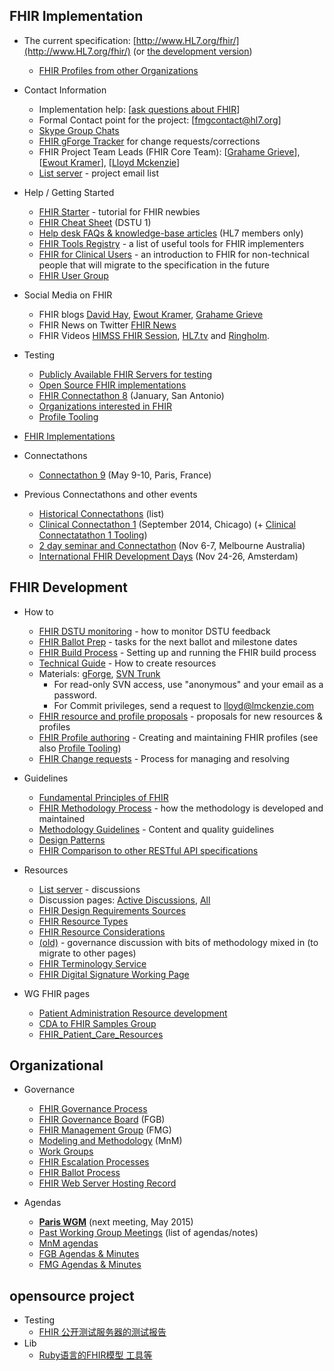 ## FHIR Implementation

*   The current specification: [http://www.HL7.org/fhir/](http://www.HL7.org/fhir/) (or [the development version](http://hl7.org/implement/standards/FHIR-Develop/))
    *   [FHIR Profiles from other Organizations](/index.php?title=FHIR_Profiles_from_other_Organizations "FHIR Profiles from other Organizations")
*   Contact Information
    *   Implementation help: [[ask questions about FHIR](http://stackoverflow.com/questions/tagged/hl7_fhir)]
    *   Formal Contact point for the project: [[fmgcontact@hl7.org](mailto:fmgcontact@hl7.org)]
    *   [Skype Group Chats](/index.php?title=FHIR_Skype_Chat "FHIR Skype Chat")
    *   [FHIR gForge Tracker](http://gforge.hl7.org/gf/project/fhir/tracker/?action=TrackerItemBrowse&tracker_id=677) for change requests/corrections
    *   FHIR Project Team Leads (FHIR Core Team): [[Grahame Grieve](mailto:grahame@healthintersections.com.au)], [[Ewout Kramer](mailto:e.kramer@furore.com)], [[Lloyd Mckenzie](mailto:lloyd@lmckenzie.com)]
    *   [List server](/index.php?title=FHIR_email_list_subscription_instructions "FHIR email list subscription instructions") - project email list

*   Help / Getting Started
    *   [FHIR Starter](/index.php?title=FHIR_Starter "FHIR Starter") - tutorial for FHIR newbies
    *   [FHIR Cheat Sheet](http://www.furore.com/wp-content/uploads/2014/11/FURORE-CHEATSHEET-FHIR-R3.pdf) (DSTU 1)
    *   [Help desk FAQs & knowledge-base articles](https://healthlevelseven.desk.com/) (HL7 members only)
    *   [FHIR Tools Registry](/index.php?title=FHIR_Tools_Registry "FHIR Tools Registry") - a list of useful tools for FHIR implementers
    *   [FHIR for Clinical Users](/index.php?title=FHIR_for_Clinical_Users "FHIR for Clinical Users") - an introduction to FHIR for non-technical people that will migrate to the specification in the future
    *   [FHIR User Group](/index.php?title=FHIR_User_Group "FHIR User Group")
*   Social Media on FHIR
    *   FHIR blogs [David Hay](http://fhirblog.com/), [Ewout Kramer](http://thefhirplace.com/), [Grahame Grieve](http://www.healthintersections.com.au/)
    *   FHIR News on Twitter [FHIR News](http://www.twitter.com/FHIRnews)
    *   FHIR Videos [HIMSS FHIR Session](https://live.blueskybroadcast.com/bsb/client/CL_DEFAULT.asp?Client=556675&PCAT=8341&CAT=8341&Review=true), [HL7.tv](http://www.hl7.tv/FHIR.html) and [Ringholm](https://vimeo.com/channels/hl7fhir).

*   Testing
    *   [Publicly Available FHIR Servers for testing](/index.php?title=Publicly_Available_FHIR_Servers_for_testing "Publicly Available FHIR Servers for testing")
    *   [Open Source FHIR implementations](/index.php?title=Open_Source_FHIR_implementations "Open Source FHIR implementations")
    *   [FHIR Connectathon 8](/index.php?title=FHIR_Connectathon_8 "FHIR Connectathon 8") (January, San Antonio)
    *   [Organizations interested in FHIR](/index.php?title=Organizations_interested_in_FHIR "Organizations interested in FHIR")
    *   [Profile Tooling](/index.php?title=Profile_Tooling "Profile Tooling")

*   [FHIR Implementations](/index.php?title=FHIR_Implementations "FHIR Implementations")

*   Connectathons
    *   [Connectathon 9](http://wiki.hl7.org/index.php?title=FHIR_Connectathon_9) (May 9-10, Paris, France)

*   Previous Connectathons and other events
    *   [Historical Connectathons](/index.php?title=Category:FHIR_Connectathons "Category:FHIR Connectathons") (list)
    *   [Clinical Connectathon 1](/index.php?title=FHIR_Clinical_Connectathon_Initiative "FHIR Clinical Connectathon Initiative") (September 2014, Chicago) (+ [Clinical Connectatathon 1 Tooling](/index.php?title=Clinical_Connectatathon_1_Tooling "Clinical Connectatathon 1 Tooling"))
    *   [2 day seminar and Connectathon](http://www.healthintersections.com.au/?p=2237) (Nov 6-7, Melbourne Australia)
    *   [International FHIR Development Days](http://fhir.furore.com/devdays/) (Nov 24-26, Amsterdam)

##     FHIR Development

*   How to
    *   [FHIR DSTU monitoring](/index.php?title=FHIR_DSTU_monitoring "FHIR DSTU monitoring") - how to monitor DSTU feedback
    *   [FHIR Ballot Prep](/index.php?title=FHIR_Ballot_Prep "FHIR Ballot Prep") - tasks for the next ballot and milestone dates
    *   [FHIR Build Process](/index.php?title=FHIR_Build_Process "FHIR Build Process") - Setting up and running the FHIR build process
    *   [Technical Guide](/index.php?title=FHIR_Guide_to_Authoring_Resources "FHIR Guide to Authoring Resources") - How to create resources
    *   Materials: [gForge](http://gforge.hl7.org/gf/project/fhir/), [SVN Trunk](http://gforge.hl7.org/svn/fhir/trunk)
        *   For read-only SVN access, use "anonymous" and your email as a password.
        *   For Commit privileges, send a request to lloyd@lmckenzie.com
    *   [FHIR resource and profile proposals](/index.php?title=Category:FHIR_Resource_Proposal "Category:FHIR Resource Proposal") - proposals for new resources & profiles
    *   [FHIR Profile authoring](/index.php?title=FHIR_Profile_authoring "FHIR Profile authoring") - Creating and maintaining FHIR profiles (see also [Profile Tooling](/index.php?title=Profile_Tooling "Profile Tooling"))
    *   [FHIR Change requests](/index.php?title=FHIR_Change_requests "FHIR Change requests") - Process for managing and resolving

*   Guidelines
    *   [Fundamental Principles of FHIR](/index.php?title=Fundamental_Principles_of_FHIR "Fundamental Principles of FHIR")
    *   [FHIR Methodology Process](/index.php?title=FHIR_Methodology_Process "FHIR Methodology Process") - how the methodology is developed and maintained
    *   [Methodology Guidelines](/index.php?title=FHIR_Guide_to_Designing_Resources "FHIR Guide to Designing Resources") - Content and quality guidelines
    *   [Design Patterns](/index.php?title=FHIR_Design_Patterns "FHIR Design Patterns")
    *   [FHIR Comparison to other RESTful API specifications](/index.php?title=FHIR_Comparison_to_other_RESTful_API_specifications "FHIR Comparison to other RESTful API specifications")

*   Resources
    *   [List server](/index.php?title=FHIR_email_list_subscription_instructions "FHIR email list subscription instructions") - discussions
    *   Discussion pages: [Active Discussions](/index.php?title=Category:Active_FHIR_Discussion "Category:Active FHIR Discussion"), [All](/index.php?title=Category:FHIR_Discussion "Category:FHIR Discussion")
    *   [FHIR Design Requirements Sources](/index.php?title=FHIR_Design_Requirements_Sources "FHIR Design Requirements Sources")
    *   [FHIR Resource Types](/index.php?title=FHIR_Resource_Types "FHIR Resource Types")
    *   [FHIR Resource Considerations](/index.php?title=FHIR_Resource_Considerations "FHIR Resource Considerations")
    *   [(old)](/index.php?title=FHIR_Governance "FHIR Governance") - governance discussion with bits of methodology mixed in (to migrate to other pages)
    *   [FHIR Terminology Service](/index.php?title=FHIR_Terminology_Service "FHIR Terminology Service")
    *   [FHIR Digital Signature Working Page](/index.php?title=FHIR_Digital_Signature_Working_Page "FHIR Digital Signature Working Page")

*   WG FHIR pages
    *   [Patient Administration Resource development](/index.php?title=Patient_Administration_Resource_development "Patient Administration Resource development")
    *   [CDA to FHIR Samples Group](/index.php?title=CDA_to_FHIR_Samples_Group "CDA to FHIR Samples Group")
    *   [FHIR_Patient_Care_Resources](/index.php?title=FHIR_Patient_Care_Resources "FHIR Patient Care Resources")


## Organizational

*   Governance
    *   [FHIR Governance Process](/index.php?title=FHIR_Governance_Process "FHIR Governance Process")
    *   [FHIR Governance Board](/index.php?title=FHIR_Governance_Board "FHIR Governance Board") (FGB)
    *   [FHIR Management Group](/index.php?title=FHIR_Management_Group "FHIR Management Group") (FMG)
    *   [Modeling and Methodology](/index.php?title=Modeling_and_Methodology "Modeling and Methodology") (MnM)
    *   [Work Groups](/index.php?title=FHIR_Work_Groups "FHIR Work Groups")
    *   [FHIR Escalation Processes](/index.php?title=FHIR_Escalation_Processes "FHIR Escalation Processes")
    *   [FHIR Ballot Process](/index.php?title=FHIR_Ballot_Process "FHIR Ballot Process")
    *   [FHIR Web Server Hosting Record](/index.php?title=FHIR_Web_Server_Hosting_Record "FHIR Web Server Hosting Record")

*   Agendas
    *   **[Paris WGM](/index.php?title=FHIR_Agenda_201505_WGM "FHIR Agenda 201505 WGM")** (next meeting, May 2015)
    *   [Past Working Group Meetings](/index.php?title=Category:FHIR_Meeting "Category:FHIR Meeting") (list of agendas/notes)
    *   [MnM agendas](http://wiki.hl7.org/index.php?title=MnM_Schedule)
    *   [FGB Agendas & Minutes](http://wiki.hl7.org/index.php?title=FHIR_Governance_Board#Meeting_Information)
    *   [FMG Agendas & Minutes](http://wiki.hl7.org/index.php?title=FHIR_Management_Group#Meeting_Information)

## opensource project

*   Testing
    *   [FHIR 公开测试服务器的测试报告](http://www.projectcrucible.org/)
*   Lib
    *   [Ruby语言的FHIR模型 工具等](https://github.com/fhir-crucible/)
